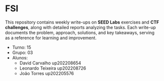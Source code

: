 # FSI 

This repository contains weekly write-ups on **SEED Labs** exercises and **CTF challenges**, along with detailed reports analyzing the tasks. Each write-up documents the problem, approach, solutions, and key takeaways, serving as a reference for learning and improvement.



* Turno: 15
* Grupo: 03
* Alunos:
    - David Carvalho up202208654 
    - Leonardo Teixeira up202208726
    - João Torres up202205576
